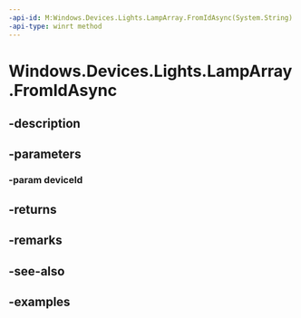 ```yaml
---
-api-id: M:Windows.Devices.Lights.LampArray.FromIdAsync(System.String)
-api-type: winrt method
---
```


<!-- Method syntax.
public IAsyncOperation<LampArray> LampArray.FromIdAsync(String deviceId)
-->

# Windows.Devices.Lights.LampArray.FromIdAsync

## -description

## -parameters
### -param deviceId

## -returns

## -remarks

## -see-also

## -examples

